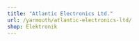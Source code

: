 ```yaml
---
title: "Atlantic Electronics Ltd."
url: /yarmouth/atlantic-electronics-ltd/
shop: Elektronik
---
```

